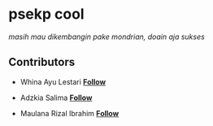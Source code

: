 # psekp cool

*masih mau dikembangin pake mondrian, doain aja sukses*

## Contributors

- Whina Ayu Lestari **[Follow](https://twitter.com/whinaal)**

- Adzkia Salima **[Follow](https://twitter.com/adzkia_s)**
 
- Maulana Rizal Ibrahim **[Follow](https://twitter.com/maulanafeu)**
